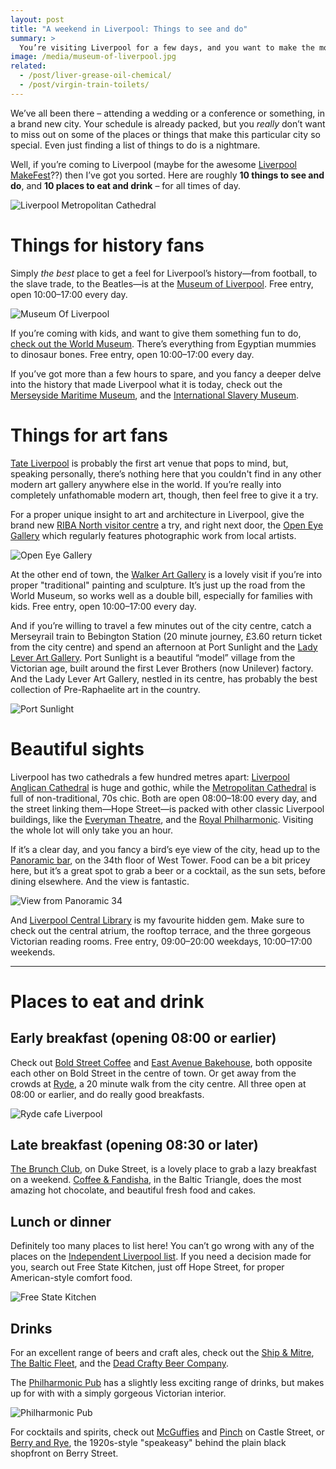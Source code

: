```yaml
---
layout: post
title: "A weekend in Liverpool: Things to see and do"
summary: >
  You’re visiting Liverpool for a few days, and you want to make the most of your spare time. Well here are 10 suggestions of things to see and do, and 10 places to eat and drink, from someone who lives here.
image: /media/museum-of-liverpool.jpg
related:
  - /post/liver-grease-oil-chemical/
  - /post/virgin-train-toilets/
---
```


We’ve all been there – attending a wedding or a conference or something, in a brand new city. Your schedule is already packed, but you _really_ don’t want to miss out on some of the places or things that make this particular city so special. Even just finding a list of things to do is a nightmare.

Well, if you’re coming to Liverpool (maybe for the awesome [Liverpool MakeFest](https://lpoolmakefest.org)??) then I’ve got you sorted. Here are roughly **10 things to see and do**, and **10 places to eat and drink** – for all times of day.

![Liverpool Metropolitan Cathedral](/media/met-cathedral.jpg)

# Things for history fans

Simply _the best_ place to get a feel for Liverpool’s history—from football, to the slave trade, to the Beatles—is at the [Museum of Liverpool](http://www.liverpoolmuseums.org.uk/mol). Free entry, open 10:00–17:00 every day.

![Museum Of Liverpool](/media/museum-of-liverpool.jpg)

If you’re coming with kids, and want to give them something fun to do, [check out the World Museum](http://www.liverpoolmuseums.org.uk/wml). There’s everything from Egyptian mummies to dinosaur bones. Free entry, open 10:00–17:00 every day.

If you’ve got more than a few hours to spare, and you fancy a deeper delve into the history that made Liverpool what it is today, check out the [Merseyside Maritime Museum](http://www.liverpoolmuseums.org.uk/maritime), and the [International Slavery Museum](http://www.liverpoolmuseums.org.uk/ism).

# Things for art fans

[Tate Liverpool](http://www.tate.org.uk/liverpool‎) is probably the first art venue that pops to mind, but, speaking personally, there’s nothing here that you couldn't find in any other modern art gallery anywhere else in the world. If you’re really into completely unfathomable modern art, though, then feel free to give it a try.

For a proper unique insight to art and architecture in Liverpool, give the brand new [RIBA North visitor centre]() a try, and right next door, the [Open Eye Gallery]() which regularly features photographic work from local artists.

![Open Eye Gallery](/media/open-eye-gallery.jpg)

At the other end of town, the [Walker Art Gallery](http://www.liverpoolmuseums.org.uk/walker) is a lovely visit if you’re into proper "traditional" painting and sculpture. It’s just up the road from the World Museum, so works well as a double bill, especially for families with kids. Free entry, open 10:00–17:00 every day.

And if you’re willing to travel a few minutes out of the city centre, catch a Merseyrail train to Bebington Station (20 minute journey, £3.60 return ticket from the city centre) and spend an afternoon at Port Sunlight and the [Lady Lever Art Gallery](http://www.liverpoolmuseums.org.uk/ladylever). Port Sunlight is a beautiful “model” village from the Victorian age, built around the first Lever Brothers (now Unilever) factory. And the Lady Lever Art Gallery, nestled in its centre, has probably the best collection of Pre-Raphaelite art in the country.

![Port Sunlight](/media/port-sunlight-map.jpg)

# Beautiful sights

Liverpool has two cathedrals a few hundred metres apart: [Liverpool Anglican Cathedral](http://www.liverpoolcathedral.org.uk) is huge and gothic, while the [Metropolitan Cathedral](http://www.liverpoolmetrocathedral.org.uk/) is full of non-traditional, 70s chic. Both are open 08:00–18:00 every day, and the street linking them—Hope Street—is packed with other classic Liverpool buildings, like the [Everyman Theatre](https://www.everymanplayhouse.com/), and the [Royal Philharmonic](http://www.liverpoolphil.com/). Visiting the whole lot will only take you an hour.

If it’s a clear day, and you fancy a bird’s eye view of the city, head up to the [Panoramic bar](http://www.panoramic34.com/), on the 34th floor of West Tower. Food can be a bit pricey here, but it’s a great spot to grab a beer or a cocktail, as the sun sets, before dining elsewhere. And the view is fantastic.

![View from Panoramic 34](/media/view-from-panoramic.jpg)

And [Liverpool Central Library](http://liverpool.gov.uk/libraries/find-a-library/central-library/) is my favourite hidden gem. Make sure to check out the central atrium, the rooftop terrace, and the three gorgeous Victorian reading rooms. Free entry, 09:00–20:00 weekdays, 10:00–17:00 weekends.

---

# Places to eat and drink

## Early breakfast (opening 08:00 or earlier)

Check out [Bold Street Coffee](http://boldstreetcoffee.co.uk/) and [East Avenue Bakehouse](http://eastavenuebakehouse.co.uk/), both opposite each other on Bold Street in the centre of town. Or get away from the crowds at [Ryde](http://www.rydeliverpool.co.uk/), a 20 minute walk from the city centre. All three open at 08:00 or earlier, and do really good breakfasts.

![Ryde cafe Liverpool](/media/ryde.jpg)

## Late breakfast (opening 08:30 or later)

[The Brunch Club](http://wearebrunch.com/), on Duke Street, is a lovely place to grab a lazy breakfast on a weekend. [Coffee & Fandisha](http://www.coffeefandisha.com/), in the Baltic Triangle, does the most amazing hot chocolate, and beautiful fresh food and cakes.

## Lunch or dinner

Definitely too many places to list here! You can’t go wrong with any of the places on the [Independent Liverpool list](http://independent-liverpool.co.uk/profiles/category/restaurants/). If you need a decision made for you, search out Free State Kitchen, just off Hope Street, for proper American-style comfort food.

![Free State Kitchen](/media/free-state-kitchen.jpg)

## Drinks

For an excellent range of beers and craft ales, check out the [Ship &amp; Mitre](http://www.theshipandmitre.com/), [The Baltic Fleet](http://www.balticfleetpubliverpool.com/), and the [Dead Crafty Beer Company](http://www.deadcraftybeercompany.com/).

The [Philharmonic Pub](https://en.wikipedia.org/wiki/Philharmonic_Dining_Rooms) has a slightly less exciting range of drinks, but makes up for with with a simply gorgeous Victorian interior.

![Philharmonic Pub](/media/philharmonic-pub.jpg)

For cocktails and spirits, check out [McGuffies](http://mcguffieandco.co.uk/) and [Pinch](https://twitter.com/pinchliverpool) on Castle Street, or [Berry and Rye](https://www.facebook.com/pages/Berry-and-Rye/514145101946321), the 1920s-style "speakeasy" behind the plain black shopfront on Berry Street.
